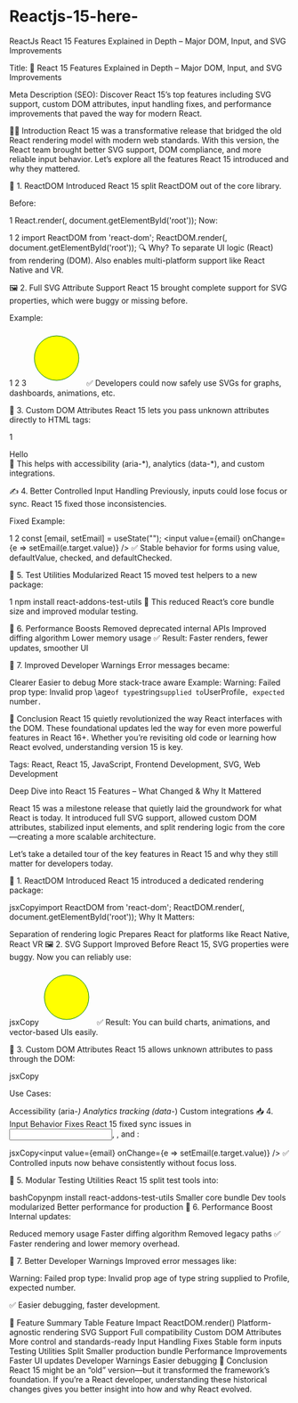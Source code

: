 # Reactjs-15-here-

ReactJs
React 15 Features Explained in Depth – Major DOM, Input, and SVG Improvements


Title:
🚀 React 15 Features Explained in Depth – Major DOM, Input, and SVG Improvements



Meta Description (SEO):
Discover React 15’s top features including SVG support, custom DOM attributes, input handling fixes, and performance improvements that paved the way for modern React.

🧑‍💻 Introduction
React 15 was a transformative release that bridged the old React rendering model with modern web standards. With this version, the React team brought better SVG support, DOM compliance, and more reliable input behavior. Let’s explore all the features React 15 introduced and why they mattered.

🧱 1. ReactDOM Introduced
React 15 split ReactDOM out of the core library.

Before:

1
React.render(<App />, document.getElementById('root'));
Now:

1
2
import ReactDOM from 'react-dom';
ReactDOM.render(<App />, document.getElementById('root'));
🔍 Why? To separate UI logic (React) from rendering (DOM). Also enables multi-platform support like React Native and VR.

🖼️ 2. Full SVG Attribute Support
React 15 brought complete support for SVG properties, which were buggy or missing before.

Example:

1
2
3
<svg width="100" height="100">
  <circle cx="50" cy="50" r="40" stroke="green" strokeWidth="4" fill="yellow" />
</svg>
✅ Developers could now safely use SVGs for graphs, dashboards, animations, etc.

🧩 3. Custom DOM Attributes
React 15 lets you pass unknown attributes directly to HTML tags:

1
<div data-role="user" aria-hidden="true" custom-info="123">Hello</div>
🎯 This helps with accessibility (aria-*), analytics (data-*), and custom integrations.

✍️ 4. Better Controlled Input Handling
Previously, inputs could lose focus or sync. React 15 fixed those inconsistencies.

Fixed Example:

1
2
const [email, setEmail] = useState("");
<input value={email} onChange={e => setEmail(e.target.value)} />
✅ Stable behavior for forms using value, defaultValue, checked, and defaultChecked.

🧪 5. Test Utilities Modularized
React 15 moved test helpers to a new package:

1
npm install react-addons-test-utils
🧹 This reduced React’s core bundle size and improved modular testing.

🚀 6. Performance Boosts
Removed deprecated internal APIs
Improved diffing algorithm
Lower memory usage
✅ Result: Faster renders, fewer updates, smoother UI

🧠 7. Improved Developer Warnings
Error messages became:

Clearer
Easier to debug
More stack-trace aware
Example: Warning: Failed prop type: Invalid prop \age` of type `string` supplied to `UserProfile`, expected `number`.`

📌 Conclusion
React 15 quietly revolutionized the way React interfaces with the DOM. These foundational updates led the way for even more powerful features in React 16+. Whether you’re revisiting old code or learning how React evolved, understanding version 15 is key.

Tags: React, React 15, JavaScript, Frontend Development, SVG, Web Development

Deep Dive into React 15 Features – What Changed & Why It Mattered

React 15 was a milestone release that quietly laid the groundwork for what React is today. It introduced full SVG support, allowed custom DOM attributes, stabilized input elements, and split rendering logic from the core—creating a more scalable architecture.

Let’s take a detailed tour of the key features in React 15 and why they still matter for developers today.

🧱 1. ReactDOM Introduced
React 15 introduced a dedicated rendering package:

jsxCopyimport ReactDOM from 'react-dom';
ReactDOM.render(<App />, document.getElementById('root'));
Why It Matters:

Separation of rendering logic
Prepares React for platforms like React Native, React VR
🖼️ 2. SVG Support Improved
Before React 15, SVG properties were buggy. Now you can reliably use:

jsxCopy<svg width="100" height="100">
  <circle cx="50" cy="50" r="40" stroke="green" strokeWidth="4" fill="yellow" />
</svg>
✅ Result: You can build charts, animations, and vector-based UIs easily.

🧩 3. Custom DOM Attributes
React 15 allows unknown attributes to pass through the DOM:

jsxCopy<div data-id="42" aria-hidden="true" custom-key="abc" />
Use Cases:

Accessibility (aria-*)
Analytics tracking (data-*)
Custom integrations
📥 4. Input Behavior Fixes
React 15 fixed sync issues in <input>, <radio>, and <checkbox>:

jsxCopy<input value={email} onChange={e => setEmail(e.target.value)} />
✅ Controlled inputs now behave consistently without focus loss.

🧪 5. Modular Testing Utilities
React 15 split test tools into:

bashCopynpm install react-addons-test-utils
Smaller core bundle
Dev tools modularized
Better performance for production
🚀 6. Performance Boost
Internal updates:

Reduced memory usage
Faster diffing algorithm
Removed legacy paths
✅ Faster rendering and lower memory overhead.

🧠 7. Better Developer Warnings
Improved error messages like:

Warning: Failed prop type: Invalid prop age of type string supplied to Profile, expected number.

✅ Easier debugging, faster development.

🧭 Feature Summary Table
Feature	Impact
ReactDOM.render()	Platform-agnostic rendering
SVG Support	Full compatibility
Custom DOM Attributes	More control and standards-ready
Input Handling Fixes	Stable form inputs
Testing Utilities Split	Smaller production bundle
Performance Improvements	Faster UI updates
Developer Warnings	Easier debugging
📣 Conclusion
React 15 might be an “old” version—but it transformed the framework’s foundation. If you’re a React developer, understanding these historical changes gives you better insight into how and why React evolved.

